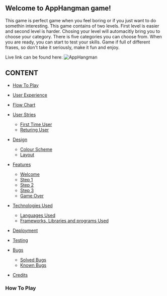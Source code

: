 ## Welcome to AppHangman game!

This game is perfect game when you feel boring or if you just want to do somethin interesting.
This game contains of two levels. First level is easier and second level is harder. Chosing your level will automacitly bring you to choose your category. There is five categories you can choose from. When you are ready, you can start to test your skills. Game if full of different frases, so don't take it seriously, make it fun and enjoy.

Live link can be found here:
![AppHangman]()

## CONTENT

* [How To Play](#how-to-play)

* [User Experience](#user-experience)
* [Flow Chart](#flow-chart)
* [User Stries](#user-stries)
    + [First Time User](#first-time-user)
    + [Returing User](#returing-user)

* [Design](#design)
    + [Colour Scheme](#colour-scheme)
    + [Layout](#layout)

* [Features](#features)
    + [Welcome](#welcome)
    + [Step 1](#step-1)
    + [Step 2](#step-2)
    + [Step 3](#step-3)
    + [Game Over](#game-over)

* [Technologies Used](#technologies-used)
    + [Languages Used](#languages-used)
    + [Frameworks, Libraries and programs Used](#frameworks-libraries-and-programs-used)

* [Deployment](#deployment)
* [Testing](#testing)
* [Bugs](#bugs)
    + [Solved Bugs](#solved-bugs)
    + [Known Bugs](#known-bugs)
* [Credits](#credits)


### How To Play






